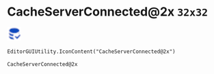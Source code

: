 # CacheServerConnected@2x `32x32`
<img src="/img/CacheServerConnected.png" width=32 height=32>

``` CSharp
EditorGUIUtility.IconContent("CacheServerConnected@2x")
```
```
CacheServerConnected@2x
```
